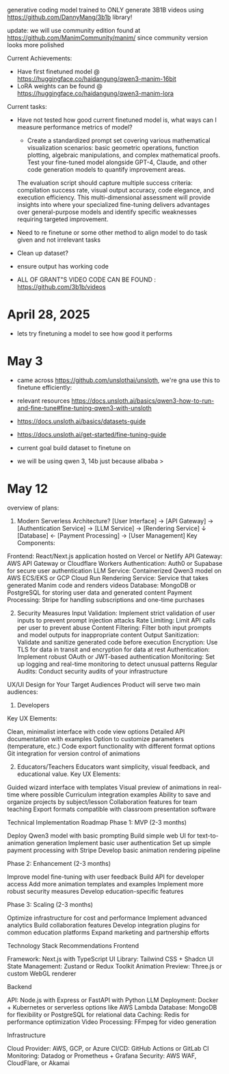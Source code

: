 generative coding model trained to ONLY generate 3B1B videos using https://github.com/DannyMang/3b1b library!

update: we will use community edition found at https://github.com/ManimCommunity/manim/ since community version looks more polished


Current Achievements:
- Have first finetuned model @ https://huggingface.co/haidangung/qwen3-manim-16bit
- LoRA weights can be found @ https://huggingface.co/haidangung/qwen3-manim-lora

Current tasks:
- Have not tested how good current finetuned model is, what ways can I measure performance metrics of model?
    - Create a standardized prompt set covering various mathematical visualization scenarios: basic geometric operations, function plotting, algebraic manipulations, and complex mathematical proofs. Test your fine-tuned model alongside GPT-4, Claude, and other code generation models to quantify improvement areas.

    The evaluation script should capture multiple success criteria: compilation success rate, visual output accuracy, code elegance, and execution efficiency. This multi-dimensional assessment will provide insights into where your specialized fine-tuning delivers advantages over general-purpose models and identify specific weaknesses requiring targeted improvement.
- Need to re finetune or some other method to align model to do task given and not irrelevant tasks
- Clean up dataset?
- ensure output has working code


- ALL OF GRANT"S VIDEO CODE CAN BE FOUND : https://github.com/3b1b/videos

# April 28, 2025
- lets try finetuning a model to see how good it performs 

# May 3
- came across https://github.com/unslothai/unsloth, we're gna use this to finetune efficiently:
- relevant resources https://docs.unsloth.ai/basics/qwen3-how-to-run-and-fine-tune#fine-tuning-qwen3-with-unsloth
- https://docs.unsloth.ai/basics/datasets-guide
- https://docs.unsloth.ai/get-started/fine-tuning-guide

- current goal build dataset to finetune on 
- we will be using qwen 3, 14b just because alibaba >

# May 12

overview of plans:
1. Modern Serverless Architecture?
[User Interface] → [API Gateway] → [Authentication Service] → [LLM Service] → [Rendering Service]
                                                           ↓
                           [Database] ← [Payment Processing] → [User Management]
Key Components:

Frontend: React/Next.js application hosted on Vercel or Netlify
API Gateway: AWS API Gateway or Cloudflare Workers
Authentication: Auth0 or Supabase for secure user authentication
LLM Service: Containerized Qwen3 model on AWS ECS/EKS or GCP Cloud Run
Rendering Service: Service that takes generated Manim code and renders videos
Database: MongoDB or PostgreSQL for storing user data and generated content
Payment Processing: Stripe for handling subscriptions and one-time purchases

2. Security Measures
Input Validation: Implement strict validation of user inputs to prevent prompt injection attacks
Rate Limiting: Limit API calls per user to prevent abuse
Content Filtering: Filter both input prompts and model outputs for inappropriate content
Output Sanitization: Validate and sanitize generated code before execution
Encryption: Use TLS for data in transit and encryption for data at rest
Authentication: Implement robust OAuth or JWT-based authentication
Monitoring: Set up logging and real-time monitoring to detect unusual patterns
Regular Audits: Conduct security audits of your infrastructure

UX/UI Design for Your Target Audiences
Product will serve two main audiences:
1. Developers

Key UX Elements:

Clean, minimalist interface with code view options
Detailed API documentation with examples
Option to customize parameters (temperature, etc.)
Code export functionality with different format options
Git integration for version control of animations

2. Educators/Teachers
Educators want simplicity, visual feedback, and educational value.
Key UX Elements:

Guided wizard interface with templates
Visual preview of animations in real-time where possible
Curriculum integration examples
Ability to save and organize projects by subject/lesson
Collaboration features for team teaching
Export formats compatible with classroom presentation software

Technical Implementation Roadmap
Phase 1: MVP (2-3 months)

Deploy Qwen3 model with basic prompting
Build simple web UI for text-to-animation generation
Implement basic user authentication
Set up simple payment processing with Stripe
Develop basic animation rendering pipeline

Phase 2: Enhancement (2-3 months)

Improve model fine-tuning with user feedback
Build API for developer access
Add more animation templates and examples
Implement more robust security measures
Develop education-specific features

Phase 3: Scaling (2-3 months)

Optimize infrastructure for cost and performance
Implement advanced analytics
Build collaboration features
Develop integration plugins for common education platforms
Expand marketing and partnership efforts

Technology Stack Recommendations
Frontend

Framework: Next.js with TypeScript
UI Library: Tailwind CSS + Shadcn UI
State Management: Zustand or Redux Toolkit
Animation Preview: Three.js or custom WebGL renderer

Backend

API: Node.js with Express or FastAPI with Python
LLM Deployment: Docker + Kubernetes or serverless options like AWS Lambda
Database: MongoDB for flexibility or PostgreSQL for relational data
Caching: Redis for performance optimization
Video Processing: FFmpeg for video generation

Infrastructure

Cloud Provider: AWS, GCP, or Azure
CI/CD: GitHub Actions or GitLab CI
Monitoring: Datadog or Prometheus + Grafana
Security: AWS WAF, CloudFlare, or Akamai
